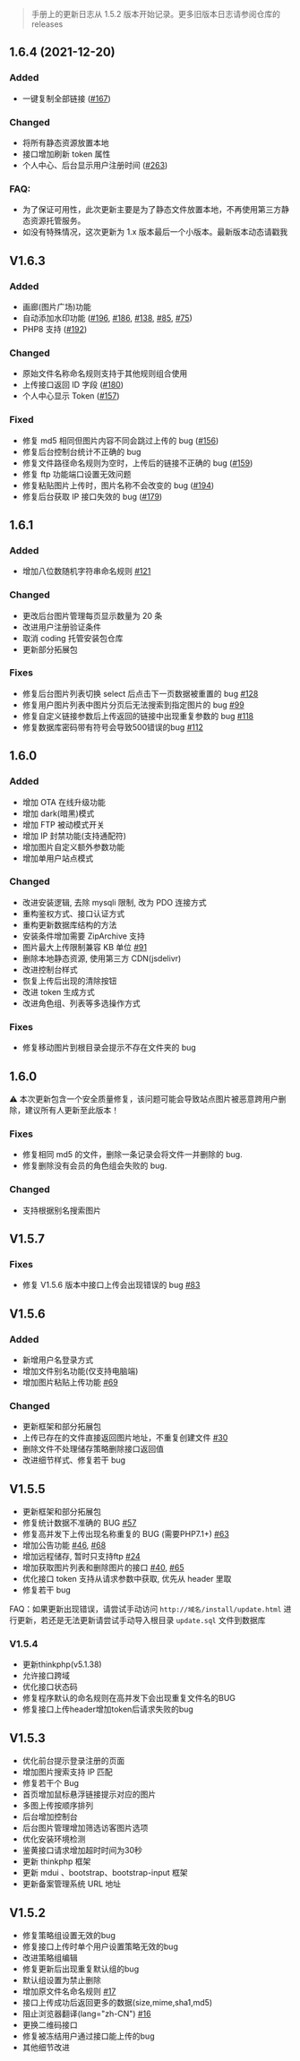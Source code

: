 > 手册上的更新日志从 1.5.2 版本开始记录。更多旧版本日志请参阅仓库的 releases

## 1.6.4 (2021-12-20)
### Added
- 一键复制全部链接 ([#167](https://github.com/lsky-org/lsky-pro/issues/167))
### Changed
- 将所有静态资源放置本地
- 接口增加刷新 token 属性
- 个人中心、后台显示用户注册时间 ([#263](https://github.com/lsky-org/lsky-pro/issues/263))
### FAQ:

- 为了保证可用性，此次更新主要是为了静态文件放置本地，不再使用第三方静态资源托管服务。
- 如没有特殊情况，这次更新为 1.x 版本最后一个小版本。最新版本动态请戳我

## V1.6.3
### Added
- 画廊(图片广场)功能
- 自动添加水印功能 ([#196](https://github.com/lsky-org/lsky-pro/issues/196), [#186](https://github.com/lsky-org/lsky-pro/issues/186), [#138](https://github.com/lsky-org/lsky-pro/issues/138), [#85](https://github.com/lsky-org/lsky-pro/issues/85), [#75](https://github.com/lsky-org/lsky-pro/issues/75))
- PHP8 支持 ([#192](https://github.com/lsky-org/lsky-pro/issues/192))
### Changed
- 原始文件名称命名规则支持于其他规则组合使用
- 上传接口返回 ID 字段 ([#180](https://github.com/lsky-org/lsky-pro/issues/180))
- 个人中心显示 Token ([#157](https://github.com/lsky-org/lsky-pro/issues/157))
### Fixed
- 修复 md5 相同但图片内容不同会跳过上传的 bug ([#156](https://github.com/lsky-org/lsky-pro/issues/156))
- 修复后台控制台统计不正确的 bug
- 修复文件路径命名规则为空时，上传后的链接不正确的 bug ([#159](https://github.com/lsky-org/lsky-pro/issues/159))
- 修复 ftp 功能端口设置无效问题
- 修复粘贴图片上传时，图片名称不会改变的 bug ([#194](https://github.com/lsky-org/lsky-pro/issues/194))
- 修复后台获取 IP 接口失效的 bug ([#179](https://github.com/lsky-org/lsky-pro/issues/179))

## 1.6.1
### Added
- 增加八位数随机字符串命名规则 [#121](https://github.com/lsky-org/lsky-pro/issues/121)
### Changed
- 更改后台图片管理每页显示数量为 20 条
- 改进用户注册验证条件
- 取消 coding 托管安装包仓库
- 更新部分拓展包
### Fixes
- 修复后台图片列表切换 select 后点击下一页数据被重置的 bug [#128](https://github.com/lsky-org/lsky-pro/issues/128)
- 修复用户图片列表中图片分页后无法搜索到指定图片的 bug [#99](https://github.com/lsky-org/lsky-pro/issues/99)
- 修复自定义链接参数后上传返回的链接中出现重复参数的 bug [#118](https://github.com/lsky-org/lsky-pro/issues/118)
- 修复数据库密码带有符号会导致500错误的bug [#112](https://github.com/lsky-org/lsky-pro/issues/112)

## 1.6.0
### Added
- 增加 OTA 在线升级功能
- 增加 dark(暗黑)模式
- 增加 FTP 被动模式开关
- 增加 IP 封禁功能(支持通配符)
- 增加图片自定义额外参数功能
- 增加单用户站点模式
### Changed
- 改进安装逻辑, 去除 mysqli 限制, 改为 PDO 连接方式
- 重构鉴权方式、接口认证方式
- 重构更新数据库结构的方法
- 安装条件增加需要 ZipArchive 支持
- 图片最大上传限制兼容 KB 单位 [#91](https://github.com/lsky-org/lsky-pro/issues/91)
- 删除本地静态资源, 使用第三方 CDN(jsdelivr)
- 改进控制台样式
- 恢复上传后出现的清除按钮
- 改进 token 生成方式
- 改进角色组、列表等多选操作方式
### Fixes
- 修复移动图片到根目录会提示不存在文件夹的 bug

## 1.6.0

⚠️ 本次更新包含一个安全质量修复，该问题可能会导致站点图片被恶意跨用户删除，建议所有人更新至此版本！
### Fixes
- 修复相同 md5 的文件，删除一条记录会将文件一并删除的 bug.
- 修复删除没有会员的角色组会失败的 bug.
### Changed
- 支持根据别名搜索图片

## V1.5.7
### Fixes
- 修复 V1.5.6 版本中接口上传会出现错误的 bug [#83](https://github.com/lsky-org/lsky-pro/issues/83)

## V1.5.6
### Added
- 新增用户名登录方式
- 增加文件别名功能(仅支持电脑端)
- 增加图片粘贴上传功能 [#69](https://github.com/lsky-org/lsky-pro/issues/69)
### Changed
- 更新框架和部分拓展包
- 上传已存在的文件直接返回图片地址，不重复创建文件 [#30](https://github.com/lsky-org/lsky-pro/issues/30)
- 删除文件不处理储存策略删除接口返回值
- 改进细节样式、修复若干 bug

## V1.5.5
- 更新框架和部分拓展包
- 修复统计数据不准确的 BUG [#57](https://github.com/lsky-org/lsky-pro/issues/57)
- 修复高并发下上传出现名称重复的 BUG (需要PHP7.1+) [#63](https://github.com/lsky-org/lsky-pro/issues/63)
- 增加公告功能 [#46](https://github.com/lsky-org/lsky-pro/issues/46), [#68](https://github.com/lsky-org/lsky-pro/issues/68)
- 增加远程储存, 暂时只支持ftp [#24](https://github.com/lsky-org/lsky-pro/issues/24)
- 增加获取图片列表和删除图片的接口 [#40](https://github.com/lsky-org/lsky-pro/issues/40), [#65](https://github.com/lsky-org/lsky-pro/issues/65)
- 优化接口 token 支持从请求参数中获取, 优先从 header 里取
- 修复若干 bug

FAQ：如果更新出现错误，请尝试手动访问 `http://域名/install/update.html` 进行更新，若还是无法更新请尝试手动导入根目录 `update.sql` 文件到数据库

### V1.5.4
- 更新thinkphp(v5.1.38)
- 允许接口跨域
- 优化接口状态码
- 修复程序默认的命名规则在高并发下会出现重复文件名的BUG
- 修复接口上传header增加token后请求失败的bug

## V1.5.3
- 优化前台提示登录注册的页面
- 增加图片搜索支持 IP 匹配
- 修复若干个 Bug
- 首页增加鼠标悬浮链接提示对应的图片
- 多图上传按顺序排列
- 后台增加控制台
- 后台图片管理增加筛选访客图片选项
- 优化安装环境检测
- 鉴黄接口请求增加超时时间为30秒
- 更新 thinkphp 框架
- 更新 mdui 、bootstrap、bootstrap-input 框架
- 更新备案管理系统 URL 地址

## V1.5.2
- 修复策略组设置无效的bug
- 修复接口上传时单个用户设置策略无效的bug
- 改进策略组编辑
- 修复更新后出现重复默认组的bug
- 默认组设置为禁止删除
- 增加原文件名命名规则 [#17](https://github.com/lsky-org/lsky-pro/issues/17)
- 接口上传成功后返回更多的数据(size,mime,sha1,md5)
- 阻止浏览器翻译(lang="zh-CN") [#16](https://github.com/lsky-org/lsky-pro/issues/16)
- 更换二维码接口
- 修复被冻结用户通过接口能上传的bug
- 其他细节改进